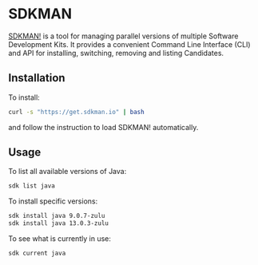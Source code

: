 # SDKMAN

[SDKMAN!](https://sdkman.io/) is a tool for managing parallel versions of
multiple Software Development Kits. It provides a convenient Command Line
Interface (CLI) and API for installing, switching, removing and listing
Candidates.

## Installation

To install:

```bash
curl -s "https://get.sdkman.io" | bash
```

and follow the instruction to load SDKMAN! automatically.

## Usage

To list all available versions of Java:

```bash
sdk list java
```

To install specific versions:

```bash
sdk install java 9.0.7-zulu
sdk install java 13.0.3-zulu
```

To see what is currently in use:

```bash
sdk current java
```
